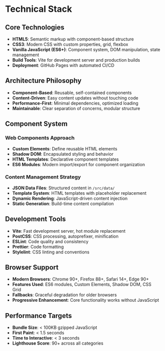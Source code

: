 # Technical Stack

## Core Technologies

- **HTML5**: Semantic markup with component-based structure
- **CSS3**: Modern CSS with custom properties, grid, flexbox
- **Vanilla JavaScript (ES6+)**: Component system, DOM manipulation, state management
- **Build Tools**: Vite for development server and production builds
- **Deployment**: GitHub Pages with automated CI/CD

## Architecture Philosophy

- **Component-Based**: Reusable, self-contained components
- **Content-Driven**: Easy content updates without touching code
- **Performance-First**: Minimal dependencies, optimized loading
- **Maintainable**: Clear separation of concerns, modular structure

## Component System

### Web Components Approach

- **Custom Elements**: Define reusable HTML elements
- **Shadow DOM**: Encapsulated styling and behavior
- **HTML Templates**: Declarative component templates
- **ES6 Modules**: Modern import/export for component organization

### Content Management Strategy

- **JSON Data Files**: Structured content in `/src/data/`
- **Template System**: HTML templates with placeholder replacement
- **Dynamic Rendering**: JavaScript-driven content injection
- **Static Generation**: Build-time content compilation

## Development Tools

- **Vite**: Fast development server, hot module replacement
- **PostCSS**: CSS processing, autoprefixer, minification
- **ESLint**: Code quality and consistency
- **Prettier**: Code formatting
- **Stylelint**: CSS linting and conventions

## Browser Support

- **Modern Browsers**: Chrome 90+, Firefox 88+, Safari 14+, Edge 90+
- **Features Used**: ES6 modules, Custom Elements, Shadow DOM, CSS Grid
- **Fallbacks**: Graceful degradation for older browsers
- **Progressive Enhancement**: Core functionality works without JavaScript

## Performance Targets

- **Bundle Size**: < 100KB gzipped JavaScript
- **First Paint**: < 1.5 seconds
- **Time to Interactive**: < 3 seconds
- **Lighthouse Score**: 90+ across all categories
